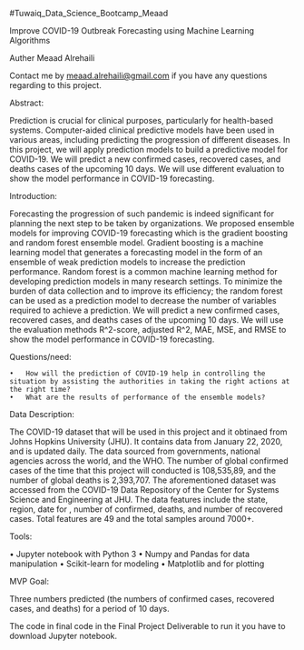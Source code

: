 
#Tuwaiq_Data_Science_Bootcamp_Meaad


Improve COVID-19 Outbreak Forecasting using Machine Learning Algorithms


Auther Meaad Alrehaili 


Contact me by meaad.alrehaili@gmail.com if you have any questions regarding to this project.


Abstract:

Prediction is crucial for clinical purposes, particularly for health-based systems. Computer-aided clinical predictive models have been used in various areas, including predicting the progression of different diseases. In this project, we will apply prediction models to build a predictive model for COVID-19. We will predict a new confirmed cases, recovered cases, and deaths cases of the upcoming 10 days. We will use different evaluation to show the model performance in COVID-19 forecasting.


Introduction:

Forecasting the progression of such pandemic is indeed significant for planning the next step to be taken by organizations. We proposed ensemble models for improving COVID-19 forecasting which is the gradient boosting and random forest ensemble model. Gradient boosting is a machine learning model that generates a forecasting model in the form of an ensemble of weak prediction models to increase the prediction performance. Random forest is a common machine learning method for developing prediction models in many research settings. To minimize the burden of data collection and to improve its efficiency; the random forest can be used as a prediction model to decrease the number of variables required to achieve a prediction. We will predict a new confirmed cases, recovered cases, and deaths cases of the upcoming 10 days. We will use the evaluation methods R^2-score, adjusted R^2, MAE, MSE, and RMSE to show the model performance in COVID-19 forecasting.

Questions/need:

	•	How will the prediction of COVID-19 help in controlling the situation by assisting the authorities in taking the right actions at the right time? 
	•	What are the results of performance of the ensemble models?

Data Description:

The COVID-19 dataset that will be used in this project and it obtinaed from Johns Hopkins University (JHU). It contains data from January 22, 2020, and is updated daily. The data sourced from governments, national agencies across the world, and the WHO. The number of global confirmed cases of the time that this project will conducted is 108,535,89, and the number of global deaths is 2,393,707. The aforementioned dataset was accessed from the COVID-19 Data Repository of the Center for Systems Science and Engineering at JHU. The data features include the state, region, date for , number of confirmed, deaths, and number of recovered cases. Total features are 49 and the total samples around 7000+.


Tools:

•	Jupyter notebook with Python 3
•	Numpy and Pandas for data manipulation
•	Scikit-learn for modeling
•	Matplotlib and for plotting


MVP Goal:

Three numbers predicted (the numbers of confirmed cases, recovered cases, and deaths) for a period of 10 days.




The code in final code in the  Final Project Deliverable to run it you have to download Jupyter notebook.



